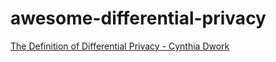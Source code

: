 # awesome-differential-privacy


[The Definition of Differential Privacy - Cynthia Dwork](https://youtu.be/lg-VhHlztqo)
